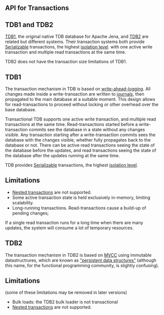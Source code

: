 ## API for Transactions

## TDB1 and TDB2

[TDB1](/documentation/tdb), the original native TDB database for Apache
Jena, and [TDB2](documentation/tdb2) are related but different systems.
Their transaction systems both provide
[Serializable](http://en.wikipedia.org/wiki/Isolation_%28database_systems%29#SERIALIZABLE)
transactions, the highest
[isolation level](http://en.wikipedia.org/wiki/Isolation_%28database_systems%29).
with one active write transaction and multiple read
transactions at the same time.

TDB2 does not have the transaction size limitations of TDB1.

## TDB1

The transaction mechanism in TDB is based on
[write-ahead-logging](http://en.wikipedia.org/wiki/Write-ahead_logging).
All changes made inside a write-transaction are written to
[journals](http://en.wikipedia.org/wiki/Journaling_file_system),
then propagated to the main database at a suitable moment. This
design allows for read-transactions to proceed without locking or
other overhead over the base database.

Transactional TDB supports one active write transaction, and
multiple read transactions at the same time. Read-transactions
started before a write-transaction commits see the database in a
state without any changes visible. Any transaction starting after a
write-transaction commits sees the database with the changes
visible, whether fully propagates back to the database or not.
There can be active read transactions seeing the state of the
database before the updates, and read transactions seeing the state
of the database after the updates running at the same time.

TDB provides
[Serializable](http://en.wikipedia.org/wiki/Isolation_%28database_systems%29#SERIALIZABLE)
transactions, the highest
[isolation level](http://en.wikipedia.org/wiki/Isolation_%28database_systems%29).

## Limitations

-   [Nested transactions](http://en.wikipedia.org/wiki/Nested_transaction) are not supported.
-   Some active transaction state is held exclusively in-memory,
    limiting scalability.
-   Long-running transactions. Read-transactions cause a build-up
    of pending changes;

If a single read transaction runs for a long time when there are
many updates, the system will consume a lot of temporary
resources.

## TDB2

The transaction mechanism in TDB2 is based on
[MVCC](https://en.wikipedia.org/wiki/Multiversion_concurrency_control)
using immutable datastructrures, which are known as ["persistent data
structures"](https://en.wikipedia.org/wiki/Persistent_data_structure)
(although this name, for the functional programming community, is
slightly confusing).

## Limitations

(some of these limitations may be removed in later versions)

-   Bulk loads: the TDB2 bulk loader is not transactional
-   [Nested transactions](http://en.wikipedia.org/wiki/Nested_transaction) are not supported.

